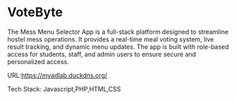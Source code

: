 # VoteByte

The Mess Menu Selector App is a full-stack platform designed to streamline hostel mess operations. It provides a real-time meal voting system, live result tracking, and dynamic menu updates. The app is built with role-based access for students, staff, and admin users to ensure secure and personalized access.

URL:https://myadlab.duckdns.org/

Tech Stack:
Javascript,PHP,HTML,CSS

